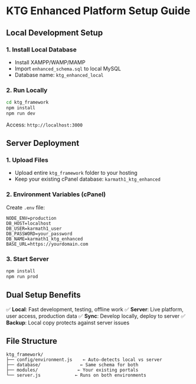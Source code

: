 # KTG Enhanced Platform Setup Guide

## Local Development Setup

### 1. Install Local Database
- Install XAMPP/WAMP/MAMP
- Import `enhanced_schema.sql` to local MySQL
- Database name: `ktg_enhanced_local`

### 2. Run Locally
```bash
cd ktg_framework
npm install
npm run dev
```
Access: `http://localhost:3000`

## Server Deployment

### 1. Upload Files
- Upload entire `ktg_framework` folder to your hosting
- Keep your existing cPanel database: `karmath1_ktg_enhanced`

### 2. Environment Variables (cPanel)
Create `.env` file:
```
NODE_ENV=production
DB_HOST=localhost
DB_USER=karmath1_user
DB_PASSWORD=your_password
DB_NAME=karmath1_ktg_enhanced
BASE_URL=https://yourdomain.com
```

### 3. Start Server
```bash
npm install
npm run prod
```

## Dual Setup Benefits
✅ **Local**: Fast development, testing, offline work
✅ **Server**: Live platform, user access, production data
✅ **Sync**: Develop locally, deploy to server
✅ **Backup**: Local copy protects against server issues

## File Structure
```
ktg_framework/
├── config/environment.js    ← Auto-detects local vs server
├── database/               ← Same schema for both
├── modules/               ← Your existing portals
└── server.js             ← Runs on both environments
```